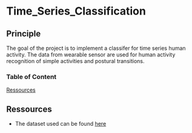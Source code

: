 # Time_Series_Classification

## Principle

The goal of the project is to implement a classifer for time series human activity. The data from wearable sensor are used for human activity recognition of simple activities and postural transitions.

### Table of Content

[Ressources](#Ressources)

## Ressources

* The dataset used can be found [here](https://zenodo.org/record/841301#.Ya-NLvHMLRZ)